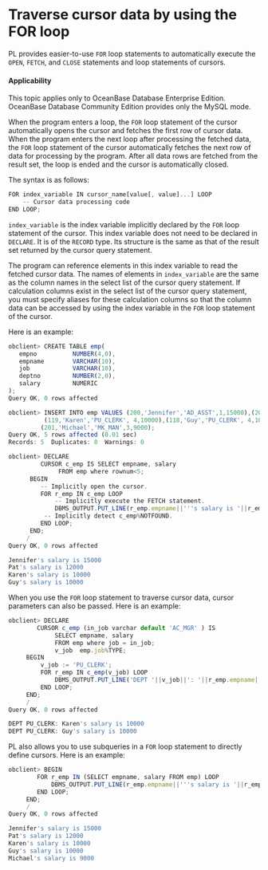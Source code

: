 Traverse cursor data by using the FOR loop
==================================

PL provides easier-to-use `FOR` loop statements to automatically execute the `OPEN`, `FETCH`, and `CLOSE` statements and loop statements of cursors.

  <main id="notice" >
    <h4>Applicability</h4>
    <p>This topic applies only to OceanBase Database Enterprise Edition. OceanBase Database Community Edition provides only the MySQL mode. </p>
  </main>

When the program enters a loop, the `FOR` loop statement of the cursor automatically opens the cursor and fetches the first row of cursor data. When the program enters the next loop after processing the fetched data, the `FOR` loop statement of the cursor automatically fetches the next row of data for processing by the program. After all data rows are fetched from the result set, the loop is ended and the cursor is automatically closed.

The syntax is as follows:

```javascript
FOR index_variable IN cursor_name[value[, value]...] LOOP
    -- Cursor data processing code
END LOOP;
```



`index_variable` is the index variable implicitly declared by the `FOR` loop statement of the cursor. This index variable does not need to be declared in `DECLARE`. It is of the `RECORD` type. Its structure is the same as that of the result set returned by the cursor query statement.

The program can reference elements in this index variable to read the fetched cursor data. The names of elements in `index_variable` are the same as the column names in the select list of the cursor query statement. If calculation columns exist in the select list of the cursor query statement, you must specify aliases for these calculation columns so that the column data can be accessed by using the index variable in the `FOR` loop statement of the cursor.

Here is an example:

```javascript
obclient> CREATE TABLE emp(  
   empno          NUMBER(4,0),  
   empname        VARCHAR(10),  
   job            VARCHAR(10),   
   deptno         NUMBER(2,0),
   salary         NUMERIC  
);
Query OK, 0 rows affected  

obclient> INSERT INTO emp VALUES (200,'Jennifer','AD_ASST',1,15000),(202,'Pat','MK_REP',2,12000),
          (119,'Karen','PU_CLERK', 4,10000),(118,'Guy','PU_CLERK', 4,10000),
         (201,'Michael','MK_MAN',3,9000);
Query OK, 5 rows affected (0.01 sec)
Records: 5  Duplicates: 0  Warnings: 0

obclient> DECLARE
         CURSOR c_emp IS SELECT empname, salary
              FROM emp where rownum<5;
      BEGIN
         -- Implicitly open the cursor.
         FOR r_emp IN c_emp LOOP
             -- Implicitly execute the FETCH statement.
             DBMS_OUTPUT.PUT_LINE(r_emp.empname||'''s salary is '||r_emp.salary );
          -- Implicitly detect c_emp%NOTFOUND.
         END LOOP;
      END;
     /
Query OK, 0 rows affected

Jennifer's salary is 15000
Pat's salary is 12000
Karen's salary is 10000
Guy's salary is 10000
```



When you use the `FOR` loop statement to traverse cursor data, cursor parameters can also be passed. Here is an example:

```javascript
obclient> DECLARE
        CURSOR c_emp (in_job varchar default 'AC_MGR' ) IS
             SELECT empname, salary
             FROM emp where job = in_job;
             v_job  emp.job%TYPE;
     BEGIN
         v_job := 'PU_CLERK';
         FOR r_emp IN c_emp(v_job) LOOP
             DBMS_OUTPUT.PUT_LINE('DEPT '||v_job||': '||r_emp.empname||'''s salary is '||r_emp.salary );
         END LOOP;
     END;
     /
Query OK, 0 rows affected

DEPT PU_CLERK: Karen's salary is 10000
DEPT PU_CLERK: Guy's salary is 10000
```



PL also allows you to use subqueries in a `FOR` loop statement to directly define cursors. Here is an example:

```javascript
obclient> BEGIN
        FOR r_emp IN (SELECT empname, salary FROM emp) LOOP
            DBMS_OUTPUT.PUT_LINE(r_emp.empname||'''s salary is '||r_emp.salary );
        END LOOP;
     END;
     /
Query OK, 0 rows affected

Jennifer's salary is 15000
Pat's salary is 12000
Karen's salary is 10000
Guy's salary is 10000
Michael's salary is 9000
```


